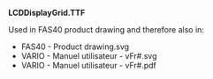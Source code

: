 **LCDDisplayGrid.TTF**

Used in FAS40 product drawing and therefore also in:
- FAS40 - Product drawing.svg
- VARIO - Manuel utilisateur - vFr#.svg
- VARIO - Manuel utilisateur - vFr#.pdf
